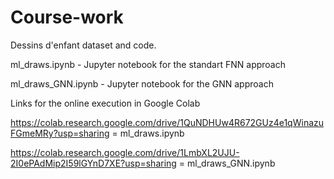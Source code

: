 # Course-work
Dessins d'enfant dataset and code.

ml_draws.ipynb - Jupyter notebook for the standart FNN approach

ml_draws_GNN.ipynb - Jupyter notebook for the GNN approach

Links for the online execution in Google Colab

https://colab.research.google.com/drive/1QuNDHUw4R672GUz4e1qWinazuFGmeMRy?usp=sharing = ml_draws.ipynb

https://colab.research.google.com/drive/1LmbXL2UJU-2I0ePAdMip2I59lGYnD7XE?usp=sharing = ml_draws_GNN.ipynb



